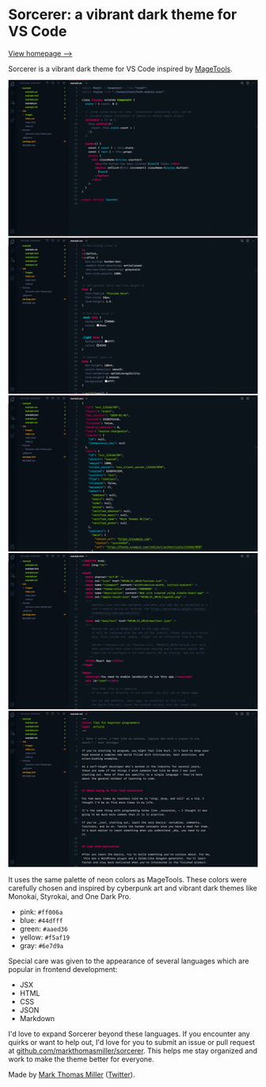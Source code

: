 # Sorcerer: a vibrant dark theme for VS Code

[View homepage ⟶](https://sorcerer.mage.tools)

Sorcerer is a vibrant dark theme for VS Code inspired by [MageTools](https://mage.tools).

![JSX with VS Code's "Sorcerer" theme](site/images/jsx.png)
![CSS with VS Code's "Sorcerer" theme](site/images/css.png)
![JSON with VS Code's "Sorcerer" theme](site/images/json.png)
![HTML with VS Code's "Sorcerer" theme](site/images/html.png)
![Markdown with VS Code's "Sorcerer" theme](site/images/markdown.png)

It uses the same palette of neon colors as MageTools. These colors were carefully chosen and inspired by cyberpunk art and vibrant dark themes like Monokai, Styrokai, and One Dark Pro.

- pink: `#ff006a`
- blue: `#44dfff`
- green: `#aaed36`
- yellow: `#f5af19`
- gray: `#6e7d9a`

Special care was given to the appearance of several languages which are popular in frontend development:

- JSX
- HTML
- CSS
- JSON
- Markdown

I'd love to expand Sorcerer beyond these languages. If you encounter any quirks or want to help out, I'd love for you to submit an issue or pull request at [github.com/markthomasmiller/sorcerer](https://github.com/markthomasmiller/sorcerer). This helps me stay organized and work to make the theme better for everyone.

Made by [Mark Thomas Miller](https://zeph.co) ([Twitter](https://twitter.com/mayvalemark)).